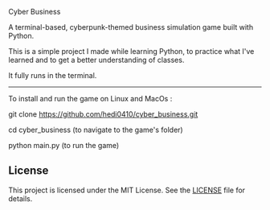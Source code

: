 Cyber Business

A terminal-based, cyberpunk-themed business simulation game built with Python.

This is a simple project I made while learning Python, to practice what I've learned and to get a better understanding of classes.

It fully runs in the terminal.

-----------------------------------------------------------------------------------------------------------------------------------
To install and run the game on Linux and MacOs : 

git clone https://github.com/hedi0410/cyber_business.git

cd cyber_business (to navigate to the game's folder)

python main.py (to run the game)

## License

This project is licensed under the MIT License. See the [LICENSE](./LICENSE) file for details.
